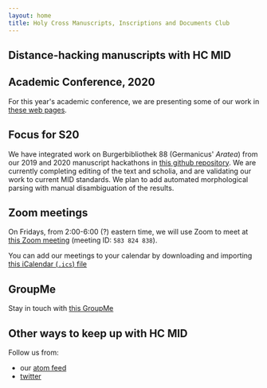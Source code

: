 ```yaml
---
layout: home
title: Holy Cross Manuscripts, Inscriptions and Documents Club
---
```


## Distance-hacking manuscripts with HC MID


## Academic Conference, 2020

For this year's academic conference, we are presenting some of our work in [these web pages](academic_conference20/).


## Focus for S20

We have integrated work on Burgerbibliothek 88 (Germanicus' *Aratea*) from our 2019 and 2020 manuscript hackathons in [this github repository](https://github.com/hcmid/germanicus).  We are currently completing editing of the text and scholia, and are validating our work to current MID standards.  We plan to add automated morphological parsing with manual disambiguation of the results.



## Zoom meetings

On Fridays, from 2:00-6:00 (?) eastern time, we will use Zoom to meet at [this Zoom meeting](https://holycross.zoom.us/j/583824838) (meeting ID: `583 824 838`).

You can add our meetings to your calendar by downloading and importing [this iCalendar (`.ics`) file](https://holycross.zoom.us/meeting/uJwuf-uspjgiharDd8E_0AW6Q5hzGOtyHg/ics?icsToken=98tyKuygrTMoHtyWuFz9RbMvW5n-bvHmi3lPuIdZxDraUwFkNDKjPvhlHaZmON-B)


## GroupMe

Stay in touch with [this GroupMe](https://groupme.com/join_group/58665545/Qt7TqJWB)





## Other ways to keep up with HC MID

Follow us from:

- our [atom feed](atom.xml)
- [twitter](https://twitter.com/hcmid)
